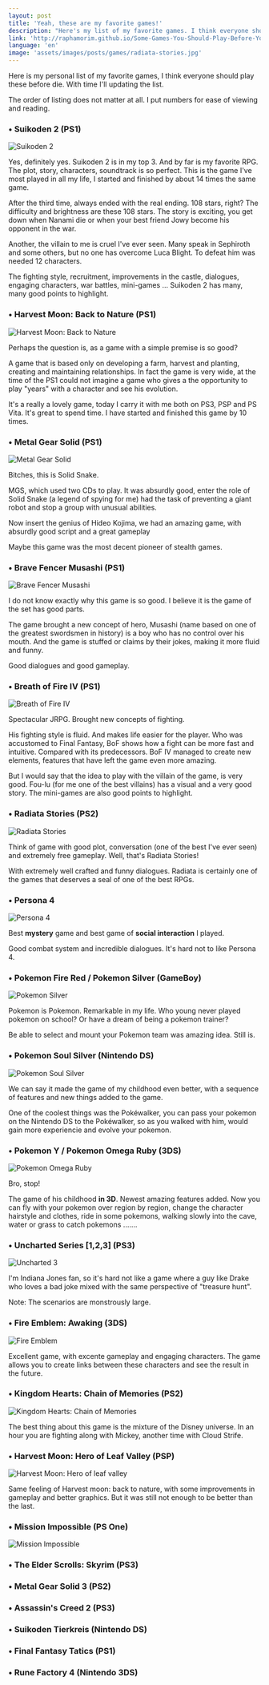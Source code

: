 ```yaml
---
layout: post
title: 'Yeah, these are my favorite games!'
description: "Here's my list of my favorite games. I think everyone should play these games before die. With time I'll updating the list."
link: 'http://raphamorim.github.io/Some-Games-You-Should-Play-Before-You-Die '
language: 'en'
image: 'assets/images/posts/games/radiata-stories.jpg'
---
```


Here is my personal list of my favorite games, I think everyone should play
these before die. With time I'll updating the list.

<!-- more -->

The order of listing does not matter at all. I put numbers for ease of viewing
and reading.

### • Suikoden 2 (PS1)

![Suikoden 2](/assets/images/posts/games/suikoden.jpg)

Yes, definitely yes. Suikoden 2 is in my top 3. And by far is my favorite RPG. The plot, story, characters, soundtrack is so perfect. This is the game I've most played in all my life, I started and finished by about 14 times the same game.

After the third time, always ended with the real ending. 108 stars, right? The difficulty and brightness are these 108 stars. The story is exciting, you get down when Nanami die or when your best friend Jowy become his opponent in the war.

Another, the villain to me is cruel I've ever seen. Many speak in Sephiroth and some others, but no one has overcome Luca Blight. To defeat him was needed 12 characters.

The fighting style, recruitment, improvements in the castle, dialogues, engaging characters, war battles, mini-games ... Suikoden 2 has many, many good points to highlight.

### • Harvest Moon: Back to Nature (PS1)

![Harvest Moon: Back to Nature](/assets/images/posts/games/hm-back-to-nature.jpg)

Perhaps the question is, as a game with a simple premise is so good?

A game that is based only on developing a farm, harvest and planting, creating and maintaining relationships. In fact the game is very wide, at the time of the PS1 could not imagine a game who gives a the opportunity to play "years" with a character and see his evolution.

It's a really a lovely game, today I carry it with me both on PS3, PSP and PS Vita. It's great to spend time. I have started and finished this game by 10 times.

### •  Metal Gear Solid (PS1)

![Metal Gear Solid](/assets/images/posts/games/mgs.jpg)

Bitches, this is Solid Snake.

MGS, which used two CDs to play. It was absurdly good, enter the role of Solid Snake (a legend of spying for me) had the task of preventing a giant robot and stop a group with unusual abilities.

Now insert the genius of Hideo Kojima, we had an amazing game, with absurdly good script and a great gameplay

Maybe this game was the most decent pioneer of stealth games.

### • Brave Fencer Musashi (PS1)

![Brave Fencer Musashi](/assets/images/posts/games/brave-fencer-musashi.jpg)

I do not know exactly why this game is so good. I believe it is the game of the set has good parts.

The game brought a new concept of hero, Musashi (name based on one of the greatest swordsmen in history) is a boy who has no control over his mouth. And the game is stuffed or claims by their jokes, making it more fluid and funny.

Good dialogues and good gameplay.

### • Breath of Fire IV (PS1)

![Breath of Fire IV](/assets/images/posts/games/Breath-of-Fire-IV.jpg)

Spectacular JRPG. Brought new concepts of fighting.

His fighting style is fluid. And makes life easier for the player. Who was accustomed to Final Fantasy, BoF shows how a fight can be more fast and intuitive. Compared with its predecessors. BoF IV managed to create new elements, features that have left the game even more amazing.

But I would say that the idea to play with the villain of the game, is very good. Fou-lu (for me one of the best villains) has a visual and a very good story. The mini-games are also good points to highlight.

### • Radiata Stories (PS2)

![Radiata Stories](/assets/images/posts/games/radiata-stories.jpg)

Think of game with good plot, conversation (one of the best I've ever seen) and extremely free gameplay. Well, that's Radiata Stories!

With extremely well crafted and funny dialogues. Radiata is certainly one of the games that deserves a seal of one of the best RPGs.

### • Persona 4

![Persona 4](/assets/images/posts/games/persona-4.jpg)

Best **mystery** game and best game of **social interaction** I played.

Good combat system and incredible dialogues. It's hard not to like Persona 4.

### • Pokemon Fire Red / Pokemon Silver (GameBoy)

![Pokemon Silver](/assets/images/posts/games/pokemon-silver.jpg)

Pokemon is Pokemon. Remarkable in my life. Who young never played pokemon on school? Or have a dream of being a pokemon trainer?

Be able to select and mount your Pokemon team was amazing idea. Still is.

### • Pokemon Soul Silver (Nintendo DS)

![Pokemon Soul Silver](/assets/images/posts/games/pokemon-soul-silver.jpg)

We can say it made the game of my childhood even better, with a sequence of features and new things added to the game.

One of the coolest things was the Pokéwalker, you can pass your pokemon on the Nintendo DS to the Pokéwalker, so as you walked with him, would gain more experiencie and evolve your pokemon.

### • Pokemon Y / Pokemon Omega Ruby (3DS)

![Pokemon Omega Ruby](/assets/images/posts/games/pokemon-omega-ruby.jpg)

Bro, stop!

The game of his childhood **in 3D**. Newest amazing features added. Now you can fly with your pokemon over region by region, change the character hairstyle and clothes, ride in some pokemons, walking slowly into the cave, water or grass to catch pokemons .......

### • Uncharted Series [1,2,3] (PS3)

![Uncharted 3](/assets/images/posts/games/uncharted-3.jpg)

I'm Indiana Jones fan, so it's hard not like a game where a guy like Drake who loves a bad joke mixed with the same perspective of "treasure hunt".

Note: The scenarios are monstrously large.

### • Fire Emblem: Awaking (3DS)

![Fire Emblem](/assets/images/posts/games/fire_emblem_awaking.jpg)

Excellent game, with excente gameplay and engaging characters. The game allows
you to create links between these characters and see the result in the future.

### • Kingdom Hearts: Chain of Memories (PS2)

![Kingdom Hearts: Chain of
Memories](/assets/images/posts/games/kingdom_hearts_chains.jpg)

The best thing about this game is the mixture of the Disney universe. In an hour
you are fighting along with Mickey, another time with Cloud Strife.

### • Harvest Moon: Hero of Leaf Valley (PSP)

![Harvest Moon: Hero of leaf
valley](/assets/images/posts/games/harvest_moon_hero_of_leaf_valley.jpg)

Same feeling of Harvest moon: back to nature, with some improvements in gameplay
and better graphics. But it was still not enough to be better than the last.

### • Mission Impossible (PS One)

![Mission Impossible](/assets/images/posts/games/mission-impossible.jpg)

### • The Elder Scrolls: Skyrim (PS3)

### • Metal Gear Solid 3 (PS2)

### • Assassin's Creed 2 (PS3)

### • Suikoden Tierkreis (Nintendo DS)

### • Final Fantasy Tatics (PS1)

### • Rune Factory 4 (Nintendo 3DS)

